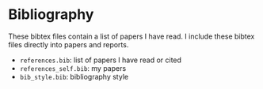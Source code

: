 # Bibliography

These bibtex files contain a list of papers I have read.
I include these bibtex files directly into papers and reports.

- `references.bib`: list of papers I have read or cited
- `references_self.bib`: my papers
- `bib_style.bib`: bibliography style
